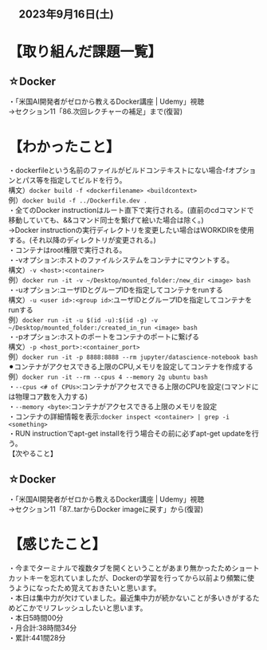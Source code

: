 ## 　2023年9月16日(土)
# 【取り組んだ課題一覧】
## ☆Docker
・「米国AI開発者がゼロから教えるDocker講座 | Udemy」視聴<br>
→セクション11「86.次回レクチャーの補足」まで(復習)<br>
# 【わかったこと】
・dockerfileという名前のファイルがビルドコンテキストにない場合-fオプションとパス等を指定してビルドを行う。<br>
構文）`docker build -f <dockerfilename> <buildcontext>`<br>
例）`docker build -f ../Dockerfile.dev .`<br>
・全てのDocker instructionはルート直下で実行される。(直前のcdコマンドで移動していても、&&コマンド同士を繋げて絵いた場合は除く。)<br>
→Docker instructionの実行ディレクトリを変更したい場合はWORKDIRを使用する。(それ以降のディレクトリが変更される。)<br>
・コンテナはroot権限で実行される。<br>
・-vオプション:ホストのファイルシステムをコンテナにマウントする。<br>
構文）`-v <host>:<container>`<br>
例）`docker run -it -v ~/Desktop/mounted_folder:/new_dir <image> bash`<br>
・-uオプション:ユーザIDとグループIDを指定してコンテナをrunする<br>
構文）`-u <user id>:<group id>`:ユーザIDとグループIDを指定してコンテナをrunする<br>
例）`docker run -it -u $(id -u):$(id -g) -v ~/Desktop/mounted_folder:/created_in_run <image> bash`<br>
・-pオプション:ホストのポートをコンテナのポートに繋げる<br>
構文）`-p <host_port>:<container_port>`<br>
例）`docker run -it -p 8888:8888 --rm jupyter/datascience-notebook bash`<br>
⚫︎コンテナがアクセスできる上限のCPU,メモリを設定してコンテナを作成する<br>
例）`docker run -it --rm --cpus 4 --memory 2g ubuntu bash`<br>
・`--cpus <# of CPUs>`:コンテナがアクセスできる上限のCPUを設定(コマンドには物理コア数を入力する)<br>
・`--memory <byte>`:コンテナがアクセスできる上限のメモリを設定<br>
・コンテナの詳細情報を表示:`docker inspect <container> | grep -i <something>`<br>
・RUN instructionでapt-get installを行う場合その前に必ずapt-get updateを行う。<br>
【次やること】
## ☆Docker
・「米国AI開発者がゼロから教えるDocker講座 | Udemy」視聴<br>
→セクション11「87..tarからDocker imageに戻す」から(復習)<br>
# 【感じたこと】
・今までターミナルで複数タブを開くということがあまり無かったためショートカットキーを忘れていましたが、Dockerの学習を行ってから以前より頻繁に使うようになったため覚えておきたいと思います。<br>
・本日は集中力が欠けていました。最近集中力が続かないことが多いきがするためどこかでリフレッシュしたいと思います。<br>
・本日5時間00分<br>
・月合計:38時間34分<br>
・累計:441間28分<br>
